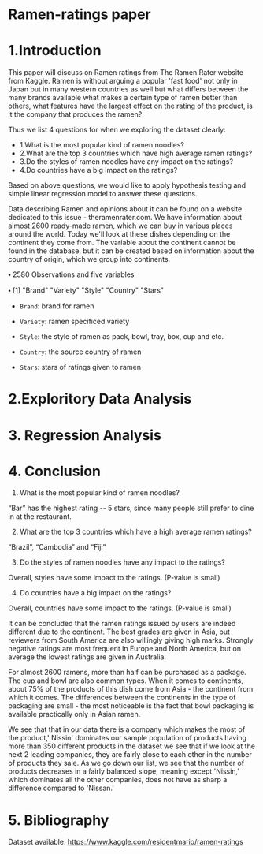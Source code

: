 # Ramen-ratings paper
# 1.Introduction

This paper will discuss on Ramen ratings from The Ramen Rater website from Kaggle. Ramen is without arguing a popular 'fast food' not only in Japan but in many western countries as well but what differs between the many brands available what makes a certain type of ramen better than others, what features have the largest effect on the rating of the product, is it the company that produces the ramen? 

Thus we list 4 questions for when we exploring the dataset clearly:
* 1.What is the most popular kind of ramen noodles?
* 2.What are the top 3 countries which have high average ramen ratings?
* 3.Do the styles of ramen noodles have any impact on the ratings? 
* 4.Do countries have a big impact on the ratings?

Based on above questions, we would like to apply hypothesis testing and simple linear 
regression model to answer these questions.

Data describing Ramen and opinions about it can be found on a website dedicated to this issue - theramenrater.com. We have information about almost 2600 ready-made ramen, which we can buy in various places around the world. Today we'll look at these dishes depending on the continent they come from. The variable about the continent cannot be found in the database, but it can be created based on information about the country of origin, which we group into continents.  

⬩ 2580 Observations and five variables


⬩ [1] "Brand" "Variety" "Style" "Country" "Stars"



* `Brand`: brand for ramen


* `Variety`: ramen specificed variety


* `Style`: the style of ramen as pack, bowl, tray, box, cup and etc.


* `Country`: the source country of ramen


* `Stars`: stars of ratings given to ramen

# 2.Exploritory Data Analysis

# 3. Regression Analysis

# 4. Conclusion
1. What is the most popular kind of ramen noodles?


“Bar” has the highest rating -- 5 stars, since many people still prefer to dine in 
at the restaurant. 


2. What are the top 3 countries which have a high average ramen ratings?


“Brazil”, “Cambodia” and “Fiji”



3. Do the styles of ramen noodles have any impact to the ratings?



Overall, styles have some impact to the ratings. (P-value is small)



4. Do countries have a big impact on the ratings?



Overall, countries have some impact to the ratings. (P-value is small)



It can be concluded that the ramen ratings issued by users are indeed different due to the continent. The best grades are given in Asia, but reviewers from South America are also willingly giving high marks. Strongly negative ratings are most frequent in Europe and North America, but on average the lowest ratings are given in Australia.


For almost 2600 ramens, more than half can be purchased as a package. The cup and bowl are also common types. When it comes to continents, about 75% of the products of this dish come from Asia - the continent from which it comes. The differences between the continents in the type of packaging are small - the most noticeable is the fact that bowl packaging is available practically only in Asian ramen.


We see that that in our data there is a company which makes the most of the product,' Nissin' dominates our sample population of products having more than 350 different products in the dataset we see that if we look at the next 2 leading companies, they are fairly close to each other in the number of products they sale. As we go down our list, we see that the number of products decreases in a fairly balanced slope, meaning except 'Nissin,' which dominates all the other companies, does not have as sharp a difference compared to 'Nissan.'
# 5. Bibliography
Dataset available: https://www.kaggle.com/residentmario/ramen-ratings

